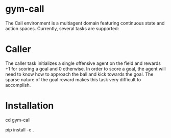 # gym-call

The Call environment is a multiagent domain featuring continuous state and action spaces. Currently, several tasks are supported:

# Caller
The caller task initializes a single offensive agent on the field and rewards +1 for scoring a goal and 0 otherwise. In order to score a goal, the agent will need to know how to approach the ball and kick towards the goal. The sparse nature of the goal reward makes this task very difficult to accomplish.


# Installation
cd gym-call

pip install -e .
